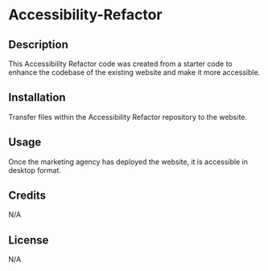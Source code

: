# Accessibility-Refactor

## Description

This Accessibility Refactor code was created from a starter code to enhance the codebase of the existing website and make it more accessible.

## Installation

Transfer files within the Accessibility Refactor repository to the website.

## Usage

Once the marketing agency has deployed the website, it is accessible in desktop format.

## Credits

N/A

## License

N/A